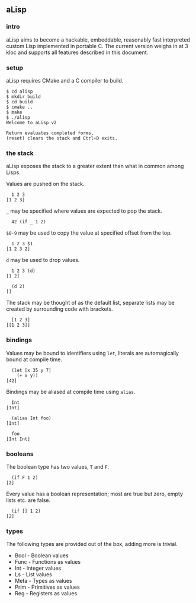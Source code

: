 ## aLisp

### intro
aLisp aims to become a hackable, embeddable, reasonably fast interpreted custom Lisp implemented in portable C. The current version weighs in at 3 kloc and supports all features described in this document.

### setup
aLisp requires CMake and a C compiler to build.

```
$ cd alisp
$ mkdir build
$ cd build
$ cmake ..
$ make
$ ./alisp
Welcome to aLisp v2

Return evaluates completed forms,
(reset) clears the stack and Ctrl+D exits.

```

### the stack
aLisp exposes the stack to a greater extent than what in common among Lisps.

Values are pushed on the stack.

```
  1 2 3
[1 2 3]
```

`_` may be specified where values are expected to pop the stack.

```
  42 (if _ 1 2)
```

`$0-9` may be used to copy the value at specified offset from the top.

```
  1 2 3 $1
[1 2 3 2]
```

`d` may be used to drop values.

```
  1 2 3 (d)
[1 2]

  (d 2)
[]
```

The stack may be thought of as the default list, separate lists may be created by surrounding code with brackets.

```
  [1 2 3]
[[1 2 3]]
```

### bindings
Values may be bound to identifiers using `let`, literals are automagically bound at compile time.

```
  (let [x 35 y 7]
    (+ x y))
[42]
```

Bindings may be aliased at compile time using `alias`.

```
  Int
[Int]

  (alias Int foo)
[Int]

  foo
[Int Int]
```

### booleans
The boolean type has two values, `T` and `F`.

```
  (if F 1 2)
[2]
```

Every value has a boolean representation; most are true but zero, empty lists etc. are false.

```
  (if [] 1 2)
[2]
```

### types
The following types are provided out of the box, adding more is trivial.

- Bool - Boolean values
- Func - Functions as values
- Int - Integer values
- Ls - List values
- Meta - Types as values
- Prim - Primitives as values
- Reg - Registers as values